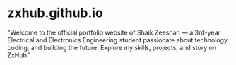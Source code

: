 # zxhub.github.io
"Welcome to the official portfolio website of Shaik Zeeshan — a 3rd-year Electrical and Electronics Engineering student passionate about technology, coding, and building the future. Explore my skills, projects, and story on ZxHub."

